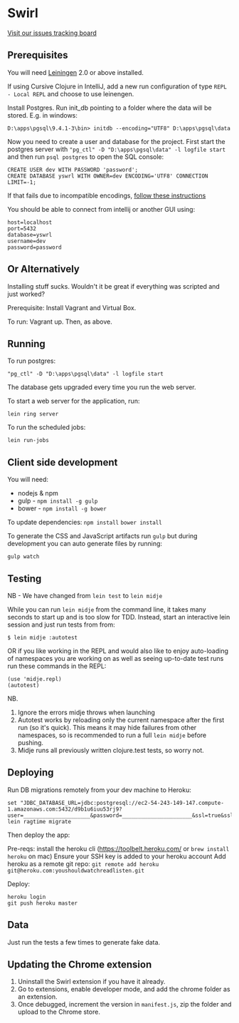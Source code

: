 # Swirl

[Visit our issues tracking board](https://trello.com/b/ldcGeq9Q/swirl) 

## Prerequisites

You will need [Leiningen](https://github.com/technomancy/leiningen) 2.0 or above installed.

If using Cursive Clojure in IntelliJ, add a new run configuration of type `REPL - Local REPL` and choose to use leinengen.

Install Postgres. Run init_db pointing to a folder where the data will be stored. E.g. in windows:

    D:\apps\pgsql\9.4.1-3\bin> initdb --encoding="UTF8" D:\apps\pgsql\data

Now you need to create a user and database for the project. 
First start the postgres server with `"pg_ctl" -D "D:\apps\pgsql\data" -l logfile start`
and then run `psql postgres` to open the SQL console: 

    CREATE USER dev WITH PASSWORD 'password';
    CREATE DATABASE yswrl WITH OWNER=dev ENCODING='UTF8' CONNECTION LIMIT=-1;

If that fails due to incompatible encodings, [follow these instructions](http://stackoverflow.com/a/26915078/131578)

You should be able to connect from intellij or another GUI using:

    host=localhost
    port=5432
    database=yswrl
    username=dev
    password=password
    
## Or Alternatively

Installing stuff sucks. Wouldn't it be great if everything was scripted and just worked?

Prerequisite: Install Vagrant and Virtual Box.

To run: Vagrant up. Then, as above.

## Running

To run postgres:

    "pg_ctl" -D "D:\apps\pgsql\data" -l logfile start

The database gets upgraded every time you run the web server.

To start a web server for the application, run:

    lein ring server

To run the scheduled jobs:

    lein run-jobs

## Client side development

You will need:
* nodejs & npm
* gulp - `npm install -g gulp`
* bower - `npm install -g bower`

To update dependencies:
`npm install`
`bower install`

To generate the CSS and JavaScript artifacts run `gulp` but during development you can auto generate files by running:

`gulp watch`

## Testing

NB - We have changed from `lein test` to `lein midje`

While you can run `lein midje` from the command line, it takes many seconds to
start up and is too slow for TDD. Instead, start an interactive lein session
and just run tests from from:

    $ lein midje :autotest
    
OR if you like working in the REPL and would also like to enjoy auto-loading of namespaces you are working on as well as seeing up-to-date test runs run these commands in the REPL:

    (use 'midje.repl)
    (autotest)

NB.
1. Ignore the errors midje throws when launching
2. Autotest works by reloading only the current namespace after the first run (so it's quick). This means it may hide failures from other namespaces, so is recommended to run a full `lein midje` before pushing.
3. Midje runs all previously written clojure.test tests, so worry not.

## Deploying

Run DB migrations remotely from your dev machine to Heroku:

    set "JDBC_DATABASE_URL=jdbc:postgresql://ec2-54-243-149-147.compute-1.amazonaws.com:5432/d9b1u6iuu53rj9?user=_____________________&password=______________________&ssl=true&sslfactory=org.postgresql.ssl.NonValidatingFactory"
    lein ragtime migrate

Then deploy the app:

Pre-reqs:
    install the heroku cli (https://toolbelt.heroku.com/ or `brew install heroku` on mac)
    Ensure your SSH key is added to your heroku account
    Add heroku as a remote git repo: `git remote add heroku git@heroku.com:youshouldwatchreadlisten.git`
    
Deploy:

    heroku login
    git push heroku master
    
## Data

Just run the tests a few times to generate fake data.

## Updating the Chrome extension

1. Uninstall the Swirl extension if you have it already.
2. Go to extensions, enable developer mode, and add the chrome folder as an extension.
3. Once debugged, increment the version in `manifest.js`, zip the folder and upload to the Chrome store.

